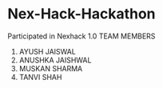 # Nex-Hack-Hackathon
Participated in Nexhack 1.0
TEAM MEMBERS
1. AYUSH JAISWAL
2. ANUSHKA JAISHWAL
3. MUSKAN SHARMA
4. TANVI SHAH